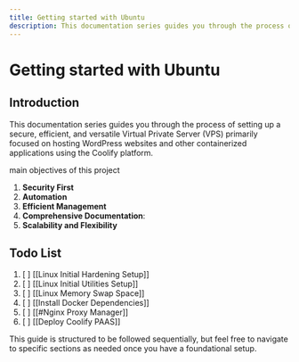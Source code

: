 ```yaml
---
title: Getting started with Ubuntu
description: This documentation series guides you through the process of setting up a secure, efficient, and versatile Ubuntu Virtual Private Server (VPS)
---
```


# Getting started with Ubuntu

## Introduction

This documentation series guides you through the process of setting up a secure, efficient, and versatile Virtual Private Server (VPS) primarily focused on hosting WordPress websites and other containerized applications using the Coolify platform.

main objectives of this project

1.  **Security First**
2.  **Automation**
3.  **Efficient Management**
4.  **Comprehensive Documentation**:
5.  **Scalability and Flexibility**

## Todo List

1. [ ] [[Linux Initial Hardening Setup]]
2. [ ] [[Linux Initial Utilities Setup]]
3. [ ] [[Linux Memory Swap Space]]
4. [ ] [[Install Docker Dependencies]]
5. [ ] [[#Nginx Proxy Manager]]
6. [ ] [[Deploy Coolify PAAS]]

This guide is structured to be followed sequentially, but feel free to navigate to specific sections as needed once you have a foundational setup.
